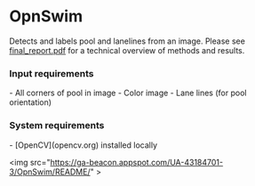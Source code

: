 OpnSwim
=======

Detects and labels pool and lanelines from an image. Please see [final_report.pdf](https://github.com/adoxner/OpnSwim/blob/master/final_report.pdf) for a technical overview of methods and results.

<h3>Input requirements</h3>
- All corners of pool in image
- Color image
- Lane lines (for pool orientation)

<h3>System requirements</h3>
- [OpenCV](opencv.org) installed locally

<img src="https://ga-beacon.appspot.com/UA-43184701-3/OpnSwim/README/" \>
